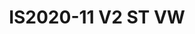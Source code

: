 ---
featured: true
title: IS2020-11 V2 ST VW
tags:
- Island
width: 20
length: 20
description: Pull in customers - literally! Mega LED screen plus a ‘Gravity Tunnel’
  with open booths at the same time. Anyone passing this booth will gravitate in to
  explore. Two meeting/storage rooms gives space for in-depth dialogs and decluttering.
  All-in-all a hit!</br></br>Includes:<ul><li>All Hardware as shown</li><li>New Graphics
  with your artwork</li><li>Lights</li><li>Counter</li><li>Furniture* (as per availability)</li><li>Friendly
  Expert Project Management</li><li>Video wall is not included</li></ul></br>Rent
  excludes flooring </br>*Own excludes furniture, flooring & monitors
rent: 94990
own: 222900
obj: 3fc7f746693248df9387cf4c0050b00b
images:
- url: assets/img/booths/IS2020-11-V2-ST-VW/1.jpg
- url: assets/img/booths/IS2020-11-V2-ST-VW/2.jpg
- url: assets/img/booths/IS2020-11-V2-ST-VW/3.jpg
- url: assets/img/booths/IS2020-11-V2-ST-VW/4.jpg
- url: assets/img/booths/IS2020-11-V2-ST-VW/5.jpg
- url: assets/img/booths/IS2020-11-V2-ST-VW/6.jpg
---